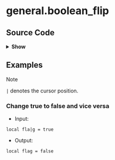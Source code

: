 # general.boolean_flip

## Source Code

<details>
<summary><strong>Show</strong></summary>

```lua
return {
  input = {
    type = "strings",
    pattern = { "true", "false" },
    lookahead = true,
  },
  replacement = function(ctx)
    local mapping = {
      ["true"] = "false",
      ["false"] = "true",
    }

    return mapping[ctx.original_text[1]]
  end,
  description = "Change true to false and vice versa",
  example = {
    input = "local fla|g = true",
    output = "local flag = false",
  },
}
```

</details>

## Examples

> [!NOTE]
> `|` denotes the cursor position.

### Change true to false and vice versa



- Input:

```nil
local fla|g = true
```

- Output:

```nil
local flag = false
```